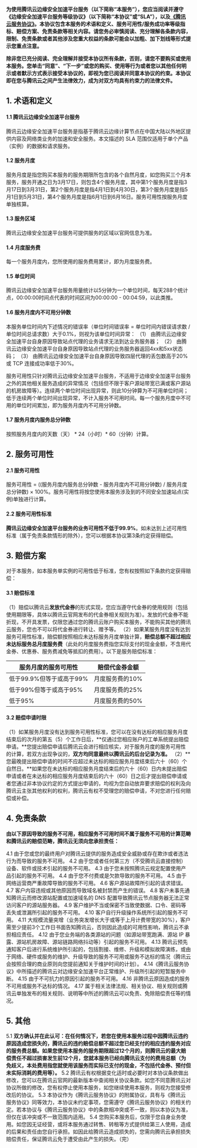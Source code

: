**为使用腾讯云边缘安全加速平台服务（以下简称“本服务”），您应当阅读并遵守《边缘安全加速平台服务等级协议》（以下简称“本协议”或“SLA”），以及[《腾讯云服务协议》](https://cloud.tencent.com/document/product/301/1967)。本协议包含本服务的术语和定义、服务可用性/服务成功率等级指标、赔偿方案、免责条款等相关内容。请您务必审慎阅读、充分理解各条款内容，限制、免责条款或者其他涉及您重大权益的条款可能会以加粗、加下划线等形式提示您重点注意。**

**除非您已充分阅读、完全理解并接受本协议所有条款，否则，请您不要购买或使用本服务。您单击“同意”、“下一步”或您的购买、使用等行为或者您以其他任何明示或者默示方式表示接受本协议的，即视为您已阅读并同意本协议的约束。本协议即在您与腾讯云之间产生法律效力，成为对双方均具有约束力的法律文件。**

## 1. 术语和定义
#### 1.1 腾讯云边缘安全加速平台服务
腾讯云边缘安全加速平台服务是指基于腾讯云边缘计算节点在中国大陆以外地区提供内容及网络类业务的加速和安全服务。本文描述的 SLA 范围仅适用于单个产品（实例）的数据和请求服务。

#### 1.2 服务月度
服务月度是指您购买本服务的服务期限所包含的各个自然月度，如您购买三个月本服务，服务开通之日为3月17日，则包含4个服务月度，其中第1个服务月度是指3月17日到3月31日，第2个服务月度是指4月1日到4月30日，第3个服务月度是指5月1日到5月31日，第4个服务月度是指6月1日到6月16日。服务可用性按服务月度单独核算。

#### 1.3 服务区域
腾讯云边缘安全加速平台服务可提供服务的区域以官网信息为准。

#### 1.4 月度服务费
每一个服务月度内，您所使用的服务费用累计，即为月度服务费。

#### 1.5 单位时间
腾讯云边缘安全加速平台服务用量统计以5分钟为一个单位时间，每天288个统计点，00:00:00时间点代表的时间区间为00:00:00 - 00:04:59，以此类推。

#### 1.6 服务月度内不可用分钟数
本服务单位时间内下述情况的错误率（单位时间错误率 = 单位时间内错误请求数 / 单位时间总请求数）大于0.1%，则视为该单位时间异常：
（1） 由腾讯云边缘安全加速平台自身原因导致站点代理的业务请求无法到达业务服务器；
（2） 由腾讯云边缘安全加速平台自身原因导致站点代理的业务服务器返回4xx和5xx状态码；
（3） 由腾讯云边缘安全加速平台自身原因导致四层代理的丢包数高于20%或 TCP 连接成功率低于30%。

服务可用性只针对腾讯云边缘安全加速平台服务，不适用于边缘安全加速平台服务之外的其他相关服务造成的异常情况（包括但不限于客户源站带宽已满或客户源站的机房故障等）。连续两个单位时间出现异常，则此10分钟算为不可用单位时间；低于连续两个单位时间出现异常，不计入服务不可用时间。每一个服务月度中不可用的单位时间累加，即为服务月度内不可用分钟数。

#### 1.7 服务月度内服务总分钟数
按照服务月度内的天数（天） * 24（小时）* 60（分钟）计算。

## 2. 服务可用性
#### 2.1 服务可用性
服务可用性 = ((服务月度内服务总分钟数 - 服务月度内不可用分钟数) / 服务月度总分钟数) × 100%。服务可用性将按您使用本服务涉及到的不同安全加速站点(实例)单独进行计算。

#### 2.2 服务可用性标准
**腾讯云边缘安全加速平台服务的业务可用性不低于99.9%**。如未达到上述可用性标准（属于免责条款情形的除外），您可以根据本协议第3条约定获得赔偿。

## 3. 赔偿方案
对于本服务，如本服务单实例的可用性低于标准，您有权按照如下条款约定获得赔偿：

#### 3.1 赔偿标准
（1）赔偿以腾讯云**发放代金券**的形式实现，您应当遵守代金券的使用规则（包括使用期限等，具体以腾讯云官网发布的代金券相关规则为准）。发放的代金券不能折现，不开具发票，仅限您通过您的腾讯云账户购买本服务，不能购买其他的腾讯云服务，您也不可以将代金券进行转让、赠予等。
（2）如果某服务月度没有达到服务可用性标准，赔偿额按照相应未达标服务月度单独计算，**赔偿总额不超过相应未达标服务总月度服务费**（此处的月度服务费指您实际支付的现金金额，不含用代金券、优惠券、服务费减免等抵扣的费用）。以下是服务赔偿标准：

| **服务月度的服务可用性** | **赔偿代金券金额** |
| ------------------------ | ------------------ |
| 低于99.9%但等于或高于99% | 月度服务费的10%    |
| 低于99%但等于或高于95%   | 月度服务费的25%    |
| 低于95%                  | 月度服务费的50%    |

#### 3.2 赔偿申请时限
（1）如某服务月度没有达到服务可用性标准，您可以在没有达标的相应服务月度结束后的次月的第五（5）个工作日后，**仅通过您相应账户的工单系统提出赔偿申请。**您提出赔偿申请后腾讯云会进行相应核实，对于服务月度的服务可用性的计算，若双方出现争议的，**双方均同意最终以腾讯云的后台记录为准。**
（2）**您最晚提出赔偿申请的时间不应超过未达标的相应服务月度结束后六十（60）个自然日。**如果您在未达标的相应服务月度结束后的六十（60）日内未提出赔偿申请或者在未达标的相应服务月度结束后的六十（60）日之后才提出赔偿申请或者您通过非本协议约定的方式提出申请的，均视为您自动放弃要求赔偿的权利及向腾讯云主张其他权利的权利，腾讯云有权不受理您的赔偿申请，不对您进行任何赔偿或补偿。

## 4. 免责条款
**由以下原因导致的服务不可用，相应服务不可用时间不属于服务不可用的计算范畴和腾讯云的赔偿范畴，腾讯云无须向您承担责任：**

4.1 由于您或您的最终用户对腾讯云提供的服务造成安全威胁或存在欺诈或者违法行为而导致的服务不可用。
4.2 由于您或者任何第三方（不受腾讯云直接控制）设备、软件或技术引起的服务不可用。
4.3 由于您未按照腾讯云规定配置使用产品引起的服务不可用。
4.4 由于您不付费或是欠款导致的服务不可用。
4.5 由于网络运营商严重故障导致的服务不可用。
4.6 客户源站故障所引起的请求错误。
4.7 客户内容违规或其他原因而导致域名被封禁而产生的错误。
4.8 客户未事先通知腾讯云而修改源站配置或加速域名的 DNS 配置导致腾讯云节点服务器无法正常访问客户的源站服务器。
4.9 客户维护不当或保密不当致使数据、口令、密码等丢失或泄漏所引起的服务不可用。
4.10 客户自行升级操作系统所引起的服务不可用。
4.11 大规模流量突增（业务突发增长大于或等于上月计费带宽的30%），客户需至少提前3个工作日书面告知腾讯云，否则因此造成的可用性影响，腾讯云不承担相应责任。
4.12 由于您业务端的各类源站的问题（如源站带宽跑满、源站 IP 暴露、源站机房故障、源站链路网络抖动等）引起的服务不可用。
4.13 腾讯云预先通知客户后进行系统维护所引起的，包括割接、维修、升级和模拟故障演练，或由于网络、硬件或服务的维护、升级导致的服务不可用或服务不达标的情况（腾讯云会按照合理的商业原则向您提前通知关于维护时间的计划）。
4.14《腾讯云服务协议》中所描述的腾讯云对边缘安全加速平台正常维护、升级所引起的短暂服务中断。
4.15 由于不可抗力的原因引起的服务不可用。
4.16 非腾讯云原因造成的服务不可用或服务不达标的情况。
4.17 属于相关法律法规、相关协议、相关规则或腾讯云单独发布的相关规则、说明等中所述的腾讯云可以免责、免除赔偿责任等的情况。

## 5. 其他
5.1 **双方确认并在此认可：在任何情况下，若您在使用本服务过程中因腾讯云违约原因造成您损失的，腾讯云的违约赔偿总额不超过您已经支付的相应违约服务对应的服务费总额。如果您使用本服务的服务期限超过12个月的，则腾讯云的最大赔偿责任不超过损害发生前12个月，您就本服务已经向腾讯云支付的费用总额（为免歧义，本处费用指您就使用该服务而实际已支付的现金，不包括代金券、预付但未实际消耗的费用等）。**
5.2 腾讯云有权根据变化适时或必要时对本协议条款做出修改，您可以在腾讯云官网的最新版本中查阅相关协议条款。如您不同意腾讯云对协议所做的修改，您有权停止使用本服务，如您继续使用本服务，则视为您接受修改后的协议。
5.3 本协议作为《腾讯云服务协议》的附属协议，具有与《腾讯云服务协议》同等效力，本协议未约定事项，您需遵守《腾讯云服务协议》的相关约定。若本协议与《腾讯云服务协议》中的条款相冲突或不一致，则以本协议为准，但仅在该冲突或不一致范围内适用。
5.4 您购买本服务后，仅限于您自身业务使用。如您因无证经营，或将本服务通过转售、转租等方式提供给第三人使用，造成的后果和责任由您自行承担。如因此给腾讯云造成损失的，您需向腾讯云承担损失赔偿责任，保证腾讯云免于遭受由此产生的损失。（完）

